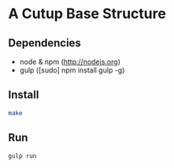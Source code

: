 # A Cutup Base Structure

## Dependencies

- node & npm (http://nodejs.org)
- gulp ([sudo] npm install gulp -g)

## Install

```sh
make
```

## Run

```sh
gulp run
```